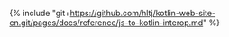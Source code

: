 {% include "git+https://github.com/hltj/kotlin-web-site-cn.git/pages/docs/reference/js-to-kotlin-interop.md" %}
